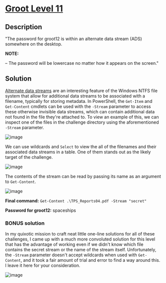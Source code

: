 # [Groot Level 11](https://underthewire.tech/groot-11)
## Description
"The password for groot12 is within an alternate data stream (ADS) somewhere on the desktop.

**NOTE:**

– The password will be lowercase no matter how it appears on the screen."

## Solution
[Alternate data streams](https://en.wikipedia.org/wiki/NTFS#Alternate_data_stream_(ADS)) are an interesting feature of the Windows NTFS file system that allow for additional data streams to be associated with a filename, typically for storing metadata. In PowerShell, the `Get-Item` and `Get-Content` cmdlets can be used with the `-Stream` parameter to access these otherwise invisible data streams, which can contain additional data not found in the file they're attached to. To view an example of this, we can inspect one of the files in the challenge directory using the aforementioned `-Stream` parameter.

![image](https://github.com/user-attachments/assets/2e2a8d03-7ea9-49ff-8449-adda402cabf2)

We can use wildcards and `Select` to view the all of the filenames and their associated data streams in a table. One of them stands out as the likely target of the challenge.

![image](https://github.com/user-attachments/assets/4f76bf4b-4b9f-4ff2-8ec8-36f5ac318b04)

The contents of the stream can be read by passing its name as an argument to `Get-Content`.

![image](https://github.com/user-attachments/assets/37f85a91-c32d-43ea-a56c-d5c213dec6a3)

**Final command:** `Get-Content .\TPS_Reports04.pdf -Stream "secret"`

**Password for groot12:** spaceships

### BONUS solution
In my quixotic mission to craft neat little one-line solutions for all of these challenges, I came up with a much more convoluted solution for this level that has the advantage of working even if we didn't know which file contains the secret stream or the name of the stream itself. Unfortunately, the `-Stream` parameter doesn't accept wildcards when used with `Get-Content`, and it took a fair amount of trial and error to find a way around this. I leave it here for your consideration.

![image](https://github.com/user-attachments/assets/e3b24003-2e8d-404f-b247-ff38c749c94b)
